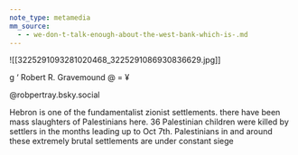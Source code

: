 ```yaml
---
note_type: metamedia
mm_source:
  - - we-don-t-talk-enough-about-the-west-bank-which-is-.md
---
```


![[3225291093281020468_3225291086930836629.jpg]]

g ‘ Robert R. Gravemound @ = ¥

@robpertray.bsky.social

Hebron is one of the
fundamentalist zionist
settlements. there have been
mass slaughters of Palestinians
here. 36 Palestinian children
were killed by settlers in the
months leading up to Oct 7th.
Palestinians in and around these
extremely brutal settlements are
under constant siege

